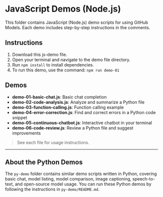 # JavaScript Demos (Node.js)

This folder contains JavaScript (Node.js) demo scripts for using GitHub Models. Each demo includes step-by-step instructions in the comments.

## Instructions
1. Download this js-demo file.
2. Open your terminal and navigate to the demo file directory.
3. Run `npm install` to install dependencies.
4. To run this demo, use the command: `npm run demo-01`

## Demos
- **demo-01-basic-chat.js**: Basic chat completion
- **demo-02-code-analysis.js**: Analyze and summarize a Python file
- **demo-03-function-calling.js**: Function calling example
- **demo-04-error-correction.js**: Find and correct errors in a Python code snippet
- **demo-05-continuous-chatbot.js**: Interactive chatbot in your terminal
- **demo-06-code-review.js**: Review a Python file and suggest improvements

> See each file for usage instructions.

---

## About the Python Demos
The `py-demo` folder contains similar demo scripts written in Python, covering basic chat, model listing, model comparison, image captioning, speech-to-text, and open-source model usage. You can run these Python demos by following the instructions in `py-demo/README.md`.
